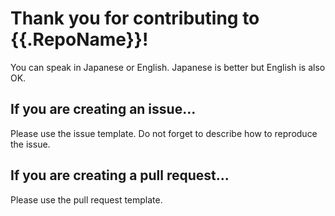 Thank you for contributing to {{.RepoName}}!
=========================================

You can speak in Japanese or English.  Japanese is better but English is also OK.

## If you are creating an issue...

Please use the issue template.  Do not forget to describe how to reproduce the issue.

## If you are creating a pull request...

Please use the pull request template.
